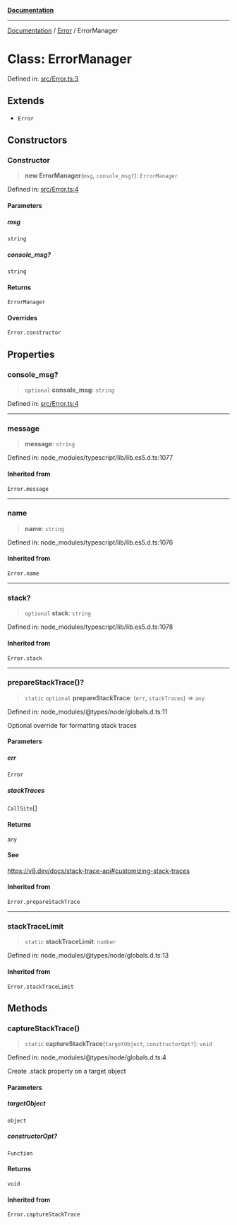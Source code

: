 [**Documentation**](../../README.md)

***

[Documentation](../../README.md) / [Error](../README.md) / ErrorManager

# Class: ErrorManager

Defined in: [src/Error.ts:3](https://github.com/Christian-Me/folder-to-tags-plugin/blob/bf42295620335492a0928fbbe8ccca5ae986f975/src/Error.ts#L3)

## Extends

- `Error`

## Constructors

### Constructor

> **new ErrorManager**(`msg`, `console_msg?`): `ErrorManager`

Defined in: [src/Error.ts:4](https://github.com/Christian-Me/folder-to-tags-plugin/blob/bf42295620335492a0928fbbe8ccca5ae986f975/src/Error.ts#L4)

#### Parameters

##### msg

`string`

##### console\_msg?

`string`

#### Returns

`ErrorManager`

#### Overrides

`Error.constructor`

## Properties

### console\_msg?

> `optional` **console\_msg**: `string`

Defined in: [src/Error.ts:4](https://github.com/Christian-Me/folder-to-tags-plugin/blob/bf42295620335492a0928fbbe8ccca5ae986f975/src/Error.ts#L4)

***

### message

> **message**: `string`

Defined in: node\_modules/typescript/lib/lib.es5.d.ts:1077

#### Inherited from

`Error.message`

***

### name

> **name**: `string`

Defined in: node\_modules/typescript/lib/lib.es5.d.ts:1076

#### Inherited from

`Error.name`

***

### stack?

> `optional` **stack**: `string`

Defined in: node\_modules/typescript/lib/lib.es5.d.ts:1078

#### Inherited from

`Error.stack`

***

### prepareStackTrace()?

> `static` `optional` **prepareStackTrace**: (`err`, `stackTraces`) => `any`

Defined in: node\_modules/@types/node/globals.d.ts:11

Optional override for formatting stack traces

#### Parameters

##### err

`Error`

##### stackTraces

`CallSite`[]

#### Returns

`any`

#### See

https://v8.dev/docs/stack-trace-api#customizing-stack-traces

#### Inherited from

`Error.prepareStackTrace`

***

### stackTraceLimit

> `static` **stackTraceLimit**: `number`

Defined in: node\_modules/@types/node/globals.d.ts:13

#### Inherited from

`Error.stackTraceLimit`

## Methods

### captureStackTrace()

> `static` **captureStackTrace**(`targetObject`, `constructorOpt?`): `void`

Defined in: node\_modules/@types/node/globals.d.ts:4

Create .stack property on a target object

#### Parameters

##### targetObject

`object`

##### constructorOpt?

`Function`

#### Returns

`void`

#### Inherited from

`Error.captureStackTrace`
